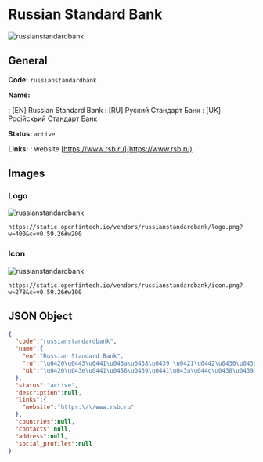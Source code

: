 
# Russian Standard Bank 
![russianstandardbank](https://static.openfintech.io/vendors/russianstandardbank/logo.png?w=400&c=v0.59.26#w200)  

## General 
 
**Code:** `russianstandardbank` 
 
**Name:** 
 
:	[EN] Russian Standard Bank 
:	[RU] Руский Стандарт Банк 
:	[UK] Російскьий Стандарт Банк 
 
**Status:** `active` 
 
**Links:** 
: website [https://www.rsb.ru](https://www.rsb.ru) 
 

## Images 

### Logo 
 
![russianstandardbank](https://static.openfintech.io/vendors/russianstandardbank/logo.png?w=400&c=v0.59.26#w200)  

```
https://static.openfintech.io/vendors/russianstandardbank/logo.png?w=400&c=v0.59.26#w200
```  

### Icon 
 
![russianstandardbank](https://static.openfintech.io/vendors/russianstandardbank/icon.png?w=278&c=v0.59.26#w100)  

```
https://static.openfintech.io/vendors/russianstandardbank/icon.png?w=278&c=v0.59.26#w100
```  

## JSON Object 

```json
{
  "code":"russianstandardbank",
  "name":{
    "en":"Russian Standard Bank",
    "ru":"\u0420\u0443\u0441\u043a\u0438\u0439 \u0421\u0442\u0430\u043d\u0434\u0430\u0440\u0442 \u0411\u0430\u043d\u043a",
    "uk":"\u0420\u043e\u0441\u0456\u0439\u0441\u043a\u044c\u0438\u0439 \u0421\u0442\u0430\u043d\u0434\u0430\u0440\u0442 \u0411\u0430\u043d\u043a"
  },
  "status":"active",
  "description":null,
  "links":{
    "website":"https:\/\/www.rsb.ru"
  },
  "countries":null,
  "contacts":null,
  "address":null,
  "social_profiles":null
}
```  
